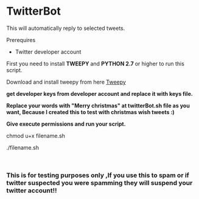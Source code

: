 # TwitterBot

This will automatically reply to selected tweets.

Prerequires
<ul>
  <li>Twitter developer account</li> </ul>

First you need to install <b> TWEEPY </b> and <b> PYTHON 2.7 </b> or higher to run this script.

Download and install tweepy from here  <a href="https://github.com/tweepy/tweepy">Tweepy</a>

<b>get developer keys from developer account and replace it with keys file. </b>

<b> Replace your words with "Merry christmas" at twitterBot.sh file as you want, Because I created this to test with christmas wish tweets :) </b>

<b>Give execute permissions and run your script. </b>

chmod u+x filename.sh

./filename.sh

<br><b>
<h3> This is for testing purposes only ,If you use this to spam or if twitter suspected you were spamming they will suspend your twitter account!! </h3>

